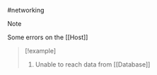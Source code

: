 #networking 
>[!note]
>Some errors on the [[Host]]

>[!example]
>1. Unable to reach data from [[Database]]
